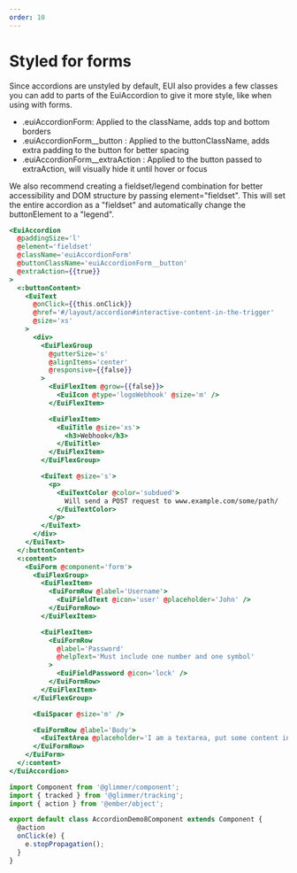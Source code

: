```yaml
---
order: 10
---
```


# Styled for forms

<EuiText>
<p>
  Since accordions are unstyled by default, EUI also provides a few classes you
  can add to parts of the EuiAccordion to give it more style, like when using
  with forms.
  <ul>
    <li><EuiCode>.euiAccordionForm</EuiCode>: Applied to the
      <EuiCode>className</EuiCode>, adds top and bottom borders</li>
    <li><EuiCode>.euiAccordionForm__button</EuiCode> : Applied to the
      <EuiCode>buttonClassName</EuiCode>, adds extra padding to the button for
      better spacing</li>
    <li><EuiCode>.euiAccordionForm__extraAction</EuiCode> : Applied to the button
      passed to
      <EuiCode>extraAction</EuiCode>, will visually hide it until hover or focus</li>
  </ul>
</p>
<p>
  We also recommend creating a fieldset/legend combination for better
  accessibility and DOM structure by passing
  <EuiCode>element="fieldset"</EuiCode>. This will set the entire accordion as a
  <EuiCode>"fieldset"</EuiCode>
  and automatically change the buttonElement to a
  <EuiCode>"legend"</EuiCode>.
</p>
</EuiText>

```hbs template
<EuiAccordion
  @paddingSize='l'
  @element='fieldset'
  @className='euiAccordionForm'
  @buttonClassName='euiAccordionForm__button'
  @extraAction={{true}}
>
  <:buttonContent>
    <EuiText
      @onClick={{this.onClick}}
      @href='#/layout/accordion#interactive-content-in-the-trigger'
      @size='xs'
    >
      <div>
        <EuiFlexGroup
          @gutterSize='s'
          @alignItems='center'
          @responsive={{false}}
        >
          <EuiFlexItem @grow={{false}}>
            <EuiIcon @type='logoWebhook' @size='m' />
          </EuiFlexItem>

          <EuiFlexItem>
            <EuiTitle @size='xs'>
              <h3>Webhook</h3>
            </EuiTitle>
          </EuiFlexItem>
        </EuiFlexGroup>

        <EuiText @size='s'>
          <p>
            <EuiTextColor @color='subdued'>
              Will send a POST request to www.example.com/some/path/
            </EuiTextColor>
          </p>
        </EuiText>
      </div>
    </EuiText>
  </:buttonContent>
  <:content>
    <EuiForm @component='form'>
      <EuiFlexGroup>
        <EuiFlexItem>
          <EuiFormRow @label='Username'>
            <EuiFieldText @icon='user' @placeholder='John' />
          </EuiFormRow>
        </EuiFlexItem>

        <EuiFlexItem>
          <EuiFormRow
            @label='Password'
            @helpText='Must include one number and one symbol'
          >
            <EuiFieldPassword @icon='lock' />
          </EuiFormRow>
        </EuiFlexItem>
      </EuiFlexGroup>

      <EuiSpacer @size='m' />

      <EuiFormRow @label='Body'>
        <EuiTextArea @placeholder='I am a textarea, put some content in me!' />
      </EuiFormRow>
    </EuiForm>
  </:content>
</EuiAccordion>
```

```js component
import Component from '@glimmer/component';
import { tracked } from '@glimmer/tracking';
import { action } from '@ember/object';

export default class AccordionDemo8Component extends Component {
  @action
  onClick(e) {
    e.stopPropagation();
  }
}
```
